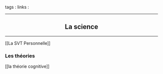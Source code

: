 tags : 
links :

****

<h2 style="text-align: center;"> La science </h2>

****



[[La SVT Personnelle]]

### Les théories

[[la théorie cognitive]]